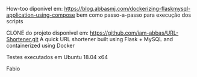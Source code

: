 How-too diponivel em: https://blog.abbasmj.com/dockerizing-flaskmysql-application-using-compose
bem como passo-a-passo para execução dos scripts

CLONE do projeto disponivel em: https://github.com/iam-abbas/URL-Shortener.git
A quick URL shortener built using Flask + MySQL and containerized using Docker
 
Testes executados em Ubuntu 18.04 x64

Fabio 

